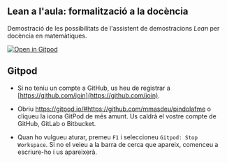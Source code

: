 ## Lean a l'aula: formalització a la docència

Demostració de les possibilitats de l'assistent de demostracions *Lean* per docència en matemàtiques.

[![Open in Gitpod](https://gitpod.io/button/open-in-gitpod.svg)](https://gitpod.io/#https://github.com/mmasdeu/pindolafme)

## Gitpod

- Si no teniu un compte a GitHub, us heu de registrar a [https://github.com/join](https://github.com/join).
- Obriu https://gitpod.io/#https://github.com/mmasdeu/pindolafme
  o cliqueu la icona GitPod de més amunt. Us caldrà el vostre compte de GitHub, GitLab o Bitbucket.

- Quan ho vulgueu aturar, premeu `F1` i seleccioneu `Gitpod: Stop Workspace`. Si
  no el veieu a la barra de cerca que apareix, comenceu a escriure-ho i us apareixerà.
